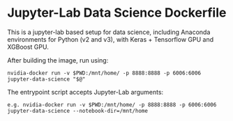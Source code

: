 # Jupyter-Lab Data Science Dockerfile
This is a jupyter-lab based setup for data science, including Anaconda environments for Python (v2 and v3), with Keras + Tensorflow GPU and XGBoost GPU.

After building the image, run using:
```
nvidia-docker run -v $PWD:/mnt/home/ -p 8888:8888 -p 6006:6006 jupyter-data-science "$@"
```

The entrypoint script accepts Jupyter-Lab arguments:

```
e.g. nvidia-docker run -v $PWD:/mnt/home/ -p 8888:8888 -p 6006:6006 jupyter-data-science --notebook-dir=/mnt/home
```
